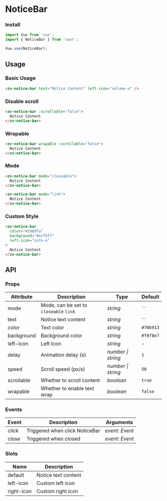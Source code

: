 # NoticeBar

### Install

```js
import Vue from 'vue';
import { NoticeBar } from 'vant';

Vue.use(NoticeBar);
```

## Usage

### Basic Usage

```html
<zv-notice-bar text="Notice Content" left-icon="volume-o" />
```

### Disable scroll

```html
<zv-notice-bar :scrollable="false">
  Notice Content
</zv-notice-bar>
```

### Wrapable

```html
<zv-notice-bar wrapable :scrollable="false">
  Notice Content
</zv-notice-bar>
```

### Mode

```html
<zv-notice-bar mode="closeable">
  Notice Content
</zv-notice-bar>

<zv-notice-bar mode="link">
  Notice Content
</zv-notice-bar>
```

### Custom Style

```html
<zv-notice-bar
  color="#1989fa"
  background="#ecf9ff"
  left-icon="info-o"
>
  Notice Content
</zv-notice-bar>
```

## API

### Props

| Attribute | Description | Type | Default |
|------|------|------|------|
| mode | Mode, can be set to `closeable` `link` | *string* | `''` |
| text | Notice text content | *string* | `''` | - |
| color | Text color | *string* | `#70b913` |
| background | Background color | *string* | `#f0f8e7` |
| left-icon | Left Icon | *string* | - |
| delay | Animation delay (s) | *number \| string* | `1` |
| speed | Scroll speed (px/s) | *number \| string* | `50` |
| scrollable | Whether to scroll content | *boolean* | `true` |
| wrapable | Whether to enable text wrap | *boolean* | `false` | - |

### Events

| Event | Description | Arguments |
|------|------|------|
| click | Triggered when click NoticeBar | *event: Event* |
| close | Triggered when closed | *event: Event* |

### Slots

| Name | Description |
|------|------|
| default | Notice text content |
| left-icon | Custom left icon |
| right-icon | Custom right icon |
